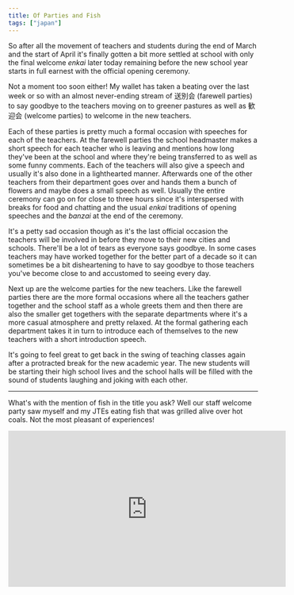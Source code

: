 ```yaml
---
title: Of Parties and Fish
tags: ["japan"]
---
```

So after all the movement of teachers and students during the end of March and the start of April it's finally gotten a bit more settled at school with only the final welcome _enkai_ later today remaining before the new school year starts in full earnest with the official opening ceremony.

Not a moment too soon either! My wallet has taken a beating over the last week or so with an almost never-ending stream of 送別会 (farewell parties) to say goodbye to the teachers moving on to greener pastures as well as 歓迎会 (welcome parties) to welcome in the new teachers.

Each of these parties is pretty much a formal occasion with speeches for each of the teachers. At the farewell parties the school headmaster makes a short speech for each teacher who is leaving and mentions how long they've been at the school and where they're being transferred to as well as some funny comments. Each of the teachers will also give a speech and usually it's also done in a lighthearted manner. Afterwards one of the other teachers from their department goes over and hands them a bunch of flowers and maybe does a small speech as well. Usually the entire ceremony can go on for close to three hours since it's interspersed with breaks for food and chatting and the usual _enkai_ traditions of opening speeches and the _banzai_ at the end of the ceremony.

It's a petty sad occasion though as it's the last official occasion the teachers will be involved in before they move to their new cities and schools. There'll be a lot of tears as everyone says goodbye. In some cases teachers may have worked together for the better part of a decade so it can sometimes be a bit disheartening to have to say goodbye to those teachers you've become close to and accustomed to seeing every day.

Next up are the welcome parties for the new teachers. Like the farewell parties there are the more formal occasions where all the teachers gather together and the school staff as a whole greets them and then there are also the smaller get togethers with the separate departments where it's a more casual atmosphere and pretty relaxed. At the formal gathering each department takes it in turn to introduce each of themselves to the new teachers with a short introduction speech.

It's going to feel great to get back in the swing of teaching classes again after a protracted break for the new academic year. The new students will be starting their high school lives and the school halls will be filled with the sound of students laughing and joking with each other.

* * *

What's with the mention of fish in the title you ask? Well our staff welcome party saw myself and my JTEs eating fish that was grilled alive over hot coals. Not the most pleasant of experiences!

<iframe width="560" height="315" src="https://www.youtube.com/embed/OZYyPLlWpeM" title="YouTube video player" frameborder="0" allow="accelerometer; autoplay; clipboard-write; encrypted-media; gyroscope; picture-in-picture; web-share" allowfullscreen></iframe>